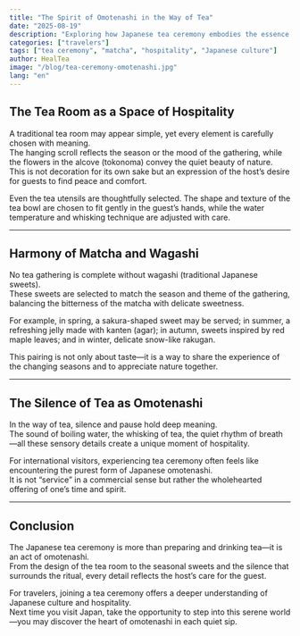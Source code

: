 ```yaml
---
title: "The Spirit of Omotenashi in the Way of Tea"
date: "2025-08-19"
description: "Exploring how Japanese tea ceremony embodies the essence of omotenashi through simplicity, harmony, and mindfulness."
categories: ["travelers"]
tags: ["tea ceremony", "matcha", "hospitality", "Japanese culture"]
author: HealTea
image: "/blog/tea-ceremony-omotenashi.jpg"
lang: "en"
---
```


## The Tea Room as a Space of Hospitality

A traditional tea room may appear simple, yet every element is carefully chosen with meaning.  
The hanging scroll reflects the season or the mood of the gathering, while the flowers in the alcove (tokonoma) convey the quiet beauty of nature.  
This is not decoration for its own sake but an expression of the host’s desire for guests to find peace and comfort.  

Even the tea utensils are thoughtfully selected. The shape and texture of the tea bowl are chosen to fit gently in the guest’s hands, while the water temperature and whisking technique are adjusted with care.  

---

## Harmony of Matcha and Wagashi

No tea gathering is complete without wagashi (traditional Japanese sweets).  
These sweets are selected to match the season and theme of the gathering, balancing the bitterness of the matcha with delicate sweetness.  

For example, in spring, a sakura-shaped sweet may be served; in summer, a refreshing jelly made with kanten (agar); in autumn, sweets inspired by red maple leaves; and in winter, delicate snow-like rakugan.  

This pairing is not only about taste—it is a way to share the experience of the changing seasons and to appreciate nature together.  

---

## The Silence of Tea as Omotenashi

In the way of tea, silence and pause hold deep meaning.  
The sound of boiling water, the whisking of tea, the quiet rhythm of breath—all these sensory details create a unique moment of hospitality.  

For international visitors, experiencing tea ceremony often feels like encountering the purest form of Japanese omotenashi.  
It is not “service” in a commercial sense but rather the wholehearted offering of one’s time and spirit.  

---

## Conclusion

The Japanese tea ceremony is more than preparing and drinking tea—it is an act of omotenashi.  
From the design of the tea room to the seasonal sweets and the silence that surrounds the ritual, every detail reflects the host’s care for the guest.  

For travelers, joining a tea ceremony offers a deeper understanding of Japanese culture and hospitality.  
Next time you visit Japan, take the opportunity to step into this serene world—you may discover the heart of omotenashi in each quiet sip.  
